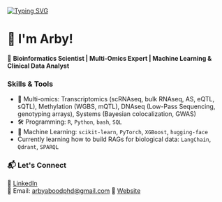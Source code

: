 [![Typing SVG](https://readme-typing-svg.demolab.com/?lines=Hi,+Welcome+to+my+github;I+talk+Bioinformatics)](https://git.io/typing-svg)

# 👋 I'm Arby!  

🔬 **Bioinformatics Scientist | Multi-Omics Expert | Machine Learning & Clinical Data Analyst**  

### **Skills & Tools**
- 🧬 Multi-omics: Transcriptomics (scRNAseq, bulk RNAseq, AS, eQTL, sQTL), Methylation (WGBS, mQTL), DNAseq (Low-Pass Sequencing, genotyping arrays), Systems (Bayesian colocalization, GWAS) 
- 🛠️ Programming: `R`, `Python`, `bash`, `SQL`
- 🧠 Machine Learning: `scikit-learn`, `PyTorch`, `XGBoost`, `hugging-face`
- Currently learning how to build RAGs for biological data: `LangChain`, `Qdrant`, `SPARQL`

### 📬 **Let's Connect**
💼 [LinkedIn](https://www.linkedin.com/in/arby-abood-7964238b/)  
📧 Email: arbyaboodphd@gmail.com
🚀 [Website](https://www.arby-abood.com/)  
